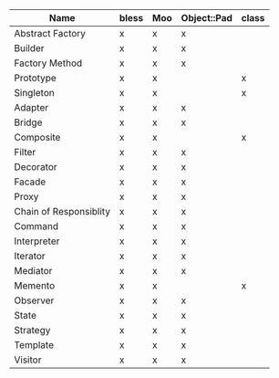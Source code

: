 |       Name       | bless | Moo | Object::Pad | class |
| ---------------- | ----- | ---- | ----------- | ----- |
| Abstract Factory |   x   |  x  |      x      |       |
| Builder          |   x   |  x  |      x      |       |
| Factory Method   |   x   |  x  |      x      |       |
| Prototype        |   x   |  x  |             |   x   |
| Singleton        |   x   |  x  |             |   x   |
| Adapter          |   x   |  x  |      x      |       |
| Bridge           |   x   |  x  |      x      |       |
| Composite        |   x   |  x  |             |   x   |
| Filter           |   x   |  x  |      x      |       |
| Decorator        |   x   |  x  |      x      |       |
| Facade           |   x   |  x  |      x      |       |
| Proxy            |   x   |  x  |      x      |       |
| Chain of Responsiblity |   x   |  x  |      x      |       |
| Command          |   x   |  x  |      x      |       |
| Interpreter      |   x   |  x  |      x      |       |
| Iterator         |   x   |  x  |      x      |       |
| Mediator         |   x   |  x  |      x      |       |
| Memento          |   x   |  x  |             |   x   |
| Observer         |   x   |  x  |      x      |       |
| State            |   x   |  x  |      x      |       |
| Strategy         |   x   |  x  |      x      |       |
| Template         |   x   |  x  |      x      |       |
| Visitor          |   x   |  x  |      x      |       |
